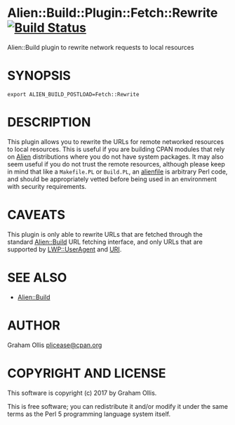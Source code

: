 # Alien::Build::Plugin::Fetch::Rewrite [![Build Status](https://secure.travis-ci.org/plicease/Alien-Build-Plugin-Fetch-Rewrite.png)](http://travis-ci.org/plicease/Alien-Build-Plugin-Fetch-Rewrite)

Alien::Build plugin to rewrite network requests to local resources

# SYNOPSIS

    export ALIEN_BUILD_POSTLOAD=Fetch::Rewrite

# DESCRIPTION

This plugin allows you to rewrite the URLs for remote networked resources
to local resources.  This is useful if you are building CPAN modules that
rely on [Alien](https://metacpan.org/pod/Alien) distributions where you do not have system packages.  It
may also seem useful if you do not trust the remote resources, although
please keep in mind that like a `Makefile.PL` or `Build.PL`, an [alienfile](https://metacpan.org/pod/alienfile)
is arbitrary Perl code, and should be appropriately vetted before being
used in an environment with security requirements.

# CAVEATS

This plugin is only able to rewrite URLs that are fetched through the standard
[Alien::Build](https://metacpan.org/pod/Alien::Build) URL fetching interface, and only URLs that are supported by
[LWP::UserAgent](https://metacpan.org/pod/LWP::UserAgent) and [URI](https://metacpan.org/pod/URI).

# SEE ALSO

- [Alien::Build](https://metacpan.org/pod/Alien::Build)

# AUTHOR

Graham Ollis <plicease@cpan.org>

# COPYRIGHT AND LICENSE

This software is copyright (c) 2017 by Graham Ollis.

This is free software; you can redistribute it and/or modify it under
the same terms as the Perl 5 programming language system itself.
